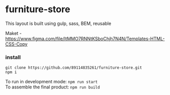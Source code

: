 # furniture-store

This layout is built using gulp, sass, BEM, reusable  
  
Maket - https://www.figma.com/file/ItMMO7RNNtKSboChjh7N4N/Templates-HTML-CSS-Copy  

### install  
`git clone https://github.com/89114835261/furniture-store.git`  
`npm i`  
   
To run in development mode: `npm run start`  
To assemble the final product: `npm run build`
